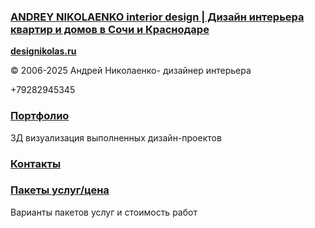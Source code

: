 ### [__ANDREY NIKOLAENKO__ interior design | Дизайн интерьера квартир и домов в Сочи и Краснодаре](https://designikolas.ru/index.ru)

[__designikolas.ru__](https://designikolas.ru/index.ru)

© 2006-2025 Андрей Николаенко- дизайнер интерьера

+79282945345

### [Портфолио](https://designikolas.ru/portfolio)

3Д визуализация выполненных дизайн-проектов

### [Контакты](https://designikolas.ru/kontakty)

### [Пакеты услуг/цена](https://designikolas.ru/price)

Варианты пакетов услуг и стоимость работ

